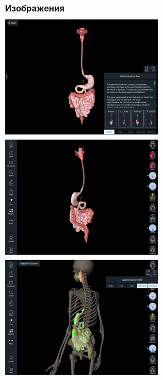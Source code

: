 # Изображения

![](images/digestive-sys/IMG_1273.jpg)

![](images/digestive-sys/IMG_1275.jpg)

![](images/digestive-sys/IMG_1274.jpg)
